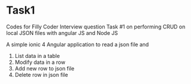 # Task1
Codes for Filly Coder Interview question Task #1 on performing CRUD on local JSON files with angular JS and Node JS

A simple ionic 4 Angular application to read a json file and
1. List data in a table
2. Modify data in a row
3. Add new row to json file
4. Delete row in json file
